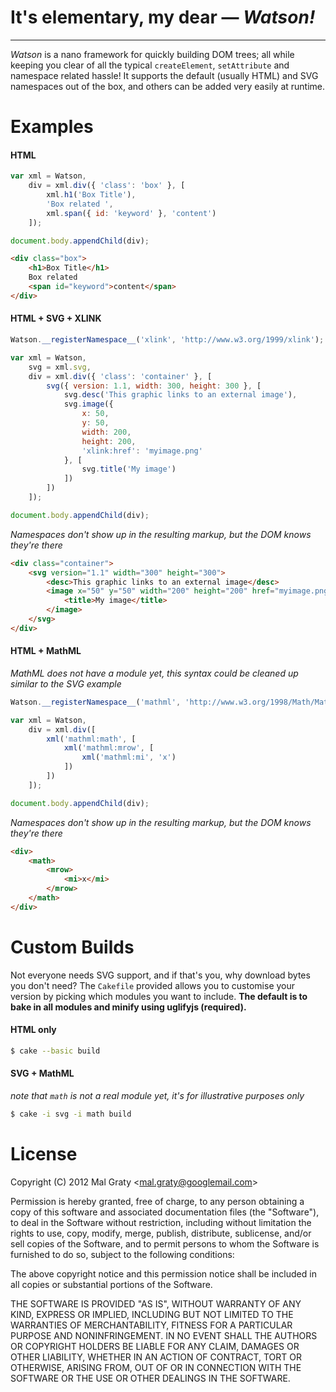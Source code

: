 # It's elementary, my dear &mdash; _Watson!_
---

_Watson_ is a nano framework for quickly building DOM trees; all while keeping you clear of all the typical `createElement`, `setAttribute` and namespace related hassle! It supports the default (usually HTML) and SVG namespaces out of the box, and others can be added very easily at runtime.

# Examples

#### HTML

```js
var xml = Watson,
    div = xml.div({ 'class': 'box' }, [
        xml.h1('Box Title'),
        'Box related ',
        xml.span({ id: 'keyword' }, 'content')
    ]);

document.body.appendChild(div);
```

```html
<div class="box">
    <h1>Box Title</h1>
    Box related
    <span id="keyword">content</span>
</div>
```

#### HTML + SVG + XLINK

```js
Watson.__registerNamespace__('xlink', 'http://www.w3.org/1999/xlink');

var xml = Watson,
    svg = xml.svg,
    div = xml.div({ 'class': 'container' }, [
        svg({ version: 1.1, width: 300, height: 300 }, [
            svg.desc('This graphic links to an external image'),
            svg.image({
                x: 50,
                y: 50,
                width: 200,
                height: 200,
                'xlink:href': 'myimage.png'
            }, [
                svg.title('My image')
            ])
        ])
    ]);

document.body.appendChild(div);
```

_Namespaces don't show up in the resulting markup, but the DOM knows they're there_

```html
<div class="container">
    <svg version="1.1" width="300" height="300">
        <desc>This graphic links to an external image</desc>
        <image x="50" y="50" width="200" height="200" href="myimage.png">
            <title>My image</title>
        </image>
    </svg>
</div>
```

#### HTML + MathML

_MathML does not have a module yet, this syntax could be cleaned up similar to the SVG example_

```js
Watson.__registerNamespace__('mathml', 'http://www.w3.org/1998/Math/MathML');

var xml = Watson,
    div = xml.div([
        xml('mathml:math', [
            xml('mathml:mrow', [
                xml('mathml:mi', 'x')
            ])
        ])
    ]);

document.body.appendChild(div);
```

_Namespaces don't show up in the resulting markup, but the DOM knows they're there_

```html
<div>
    <math>
        <mrow>
            <mi>x</mi>
        </mrow>
    </math>
</div>
```

# Custom Builds

Not everyone needs SVG support, and if that's you, why download bytes you don't need? The `Cakefile` provided allows you to customise your version by picking which modules you want to include. **The default is to bake in all modules and minify using uglifyjs (required).**

#### HTML only

```sh
$ cake --basic build
```

#### SVG + MathML

_note that `math` is not a real module yet, it's for illustrative purposes only_

```sh
$ cake -i svg -i math build
```

# License
Copyright (C) 2012 Mal Graty &lt;mal.graty@googlemail.com&gt;

Permission is hereby granted, free of charge, to any person obtaining a copy
of this software and associated documentation files (the "Software"), to deal
in the Software without restriction, including without limitation the rights
to use, copy, modify, merge, publish, distribute, sublicense, and/or sell
copies of the Software, and to permit persons to whom the Software is
furnished to do so, subject to the following conditions:

The above copyright notice and this permission notice shall be included in
all copies or substantial portions of the Software.

THE SOFTWARE IS PROVIDED "AS IS", WITHOUT WARRANTY OF ANY KIND, EXPRESS OR
IMPLIED, INCLUDING BUT NOT LIMITED TO THE WARRANTIES OF MERCHANTABILITY,
FITNESS FOR A PARTICULAR PURPOSE AND NONINFRINGEMENT. IN NO EVENT SHALL THE
AUTHORS OR COPYRIGHT HOLDERS BE LIABLE FOR ANY CLAIM, DAMAGES OR OTHER
LIABILITY, WHETHER IN AN ACTION OF CONTRACT, TORT OR OTHERWISE, ARISING FROM,
OUT OF OR IN CONNECTION WITH THE SOFTWARE OR THE USE OR OTHER DEALINGS IN
THE SOFTWARE.
